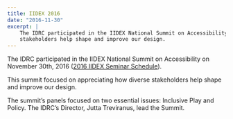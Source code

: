 ```yaml
---
title: IIDEX 2016
date: "2016-11-30"
excerpt: |
    The IDRC participated in the IIDEX National Summit on Accessibility. This summit focused on appreciating how diverse
    stakeholders help shape and improve our design.
---
```


The IDRC participated in the IIDEX National Summit on Accessibility on
<time datetime="2016-11-30">November 30th, 2016</time>
([2016 IIDEX Seminar Schedule](https://tbs.iidexcanada.com/conference/seminars2016)).

This summit focused on appreciating how diverse stakeholders help shape and improve our design.

The summit’s panels focused on two essential issues: Inclusive Play and Policy. The IDRC’s Director, Jutta Treviranus,
lead the Summit.
